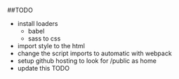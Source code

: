 ##TODO

* install loaders
  * babel
  * sass to css
* import style to the html
* change the script imports to automatic with webpack
* setup github hosting to look for /public as home
* update this TODO